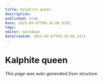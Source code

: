 ```yaml
---
title: Kalphite_queen
description: 
published: true
date: 2025-04-07T09:34:08.810Z
tags: 
editor: markdown
dateCreated: 2025-04-07T09:34:06.241Z
---
```


# Kalphite queen

*This page was auto-generated from structure.*